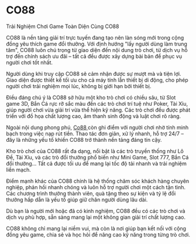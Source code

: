 # CO88
Trải Nghiệm Chơi Game Toàn Diện Cùng CO88

CO88 là nền tảng giải trí trực tuyến đang tạo nên làn sóng mới trong cộng đồng yêu thích game đổi thưởng. Với định hướng "lấy người dùng làm trung tâm", CO88 luôn chú trọng từ giao diện đến nội dung trò chơi, từ dịch vụ hỗ trợ đến chính sách ưu đãi – tất cả đều được xây dựng bài bản để phục vụ người chơi tốt nhất.

Người dùng khi truy cập CO88 sẽ cảm nhận được sự mượt mà và tiện lợi. Giao diện được thiết kế tối ưu cho cả máy tính lẫn thiết bị di động, cho phép người chơi trải nghiệm mọi lúc, không bị giới hạn bởi thiết bị.

Điều đáng chú ý là CO88 sở hữu một kho trò chơi có chiều sâu, từ Slot game 3D, Bắn Cá rực rỡ sắc màu đến các trò chơi trí tuệ như Poker, Tài Xỉu, giúp người chơi vừa giải trí vừa thể hiện kỹ năng. Các trò chơi đều được phát triển với đồ họa chất lượng cao, âm thanh sinh động và luật chơi rõ ràng.

Ngoài nội dung phong phú, <a href=https://co88-online.com> Co88 </a>  còn ghi điểm với người chơi nhờ tính minh bạch trong việc nạp rút tiền. Thao tác đơn giản, xử lý nhanh, hỗ trợ 24/7 – đây là những yếu tố khiến CO88 trở thành nền tảng đáng tin cậy.

Kho trò chơi của CO88 rất đa dạng, nổi bật là các trò truyền thống như Lô Đề, Tài Xỉu, và các trò đổi thưởng phổ biến như Mini Game, Slot 777, Bắn Cá đổi thưởng... Tất cả được tối ưu để mang lại tốc độ tải nhanh và trải nghiệm liền mạch.

Điểm mạnh khác của CO88 chính là hệ thống chăm sóc khách hàng chuyên nghiệp, phản hồi nhanh chóng và luôn hỗ trợ người chơi một cách tận tình. Các chương trình thưởng thành viên, quà tặng theo sự kiện và tỷ lệ đổi thưởng hấp dẫn là yếu tố giúp giữ chân người dùng lâu dài.

Dù bạn là người mới hoặc đã có kinh nghiệm, CO88 đều có các trò chơi và dịch vụ phù hợp, sẵn sàng mang lại một không gian giải trí chất lượng cao.

CO88 không chỉ mang lại niềm vui, mà còn là nơi giúp bạn kết nối với cộng đồng yêu game, chia sẻ và học hỏi để nâng cao kỹ năng trong từng trò chơi.

